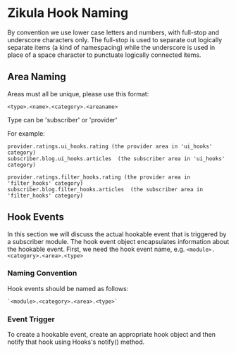 Zikula Hook Naming
==================

By convention we use lower case letters and numbers, with full-stop and underscore
characters only.  The full-stop is used to separate out logically separate items
(a kind of namespacing) while the underscore is used in place of a space character
to punctuate logically connected items.


Area Naming
-----------

Areas must all be unique, please use this format:

    <type>.<name>.<category>.<areaname>

Type can be 'subscriber' or 'provider'

For example:

    provider.ratings.ui_hooks.rating (the provider area in 'ui_hooks' category)
    subscriber.blog.ui_hooks.articles  (the subscriber area in 'ui_hooks' category)

    provider.ratings.filter_hooks.rating (the provider area in 'filter_hooks' category)
    subscriber.blog.filter_hooks.articles  (the subscriber area in 'filter_hooks' category)


Hook Events
-----------

In this section we will discuss the actual hookable event that is triggered by
a subscriber module.  The hook event object encapsulates information about the
hookable event. First, we need the hook event name, e.g. `<module>.<category>.<area>.<type>`

### Naming Convention

Hook events should be named as follows:

    `<module>.<category>.<area>.<type>`

### Event Trigger

To create a hookable event, create an appropriate hook object and then notify that
hook using Hooks's notify() method.
